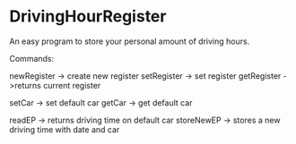 # DrivingHourRegister
An easy program to store your personal amount of driving hours.

Commands:

newRegister -> create new register
setRegister -> set register
getRegister ->returns current register

setCar -> set default car
getCar -> get default car

readEP -> returns driving time on default car
storeNewEP -> stores a new driving time with date and car
